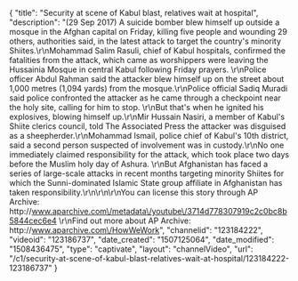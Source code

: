 {
    "title": "Security at scene of Kabul blast, relatives wait at hospital",
    "description": "(29 Sep 2017) A suicide bomber blew himself up outside a mosque in the Afghan capital on Friday, killing five people and wounding 29 others, authorities said, in the latest attack to target the country's minority Shiites.\r\nMohammad Salim Rasuli, chief of Kabul hospitals, confirmed the fatalities from the attack, which came as worshippers were leaving the Hussainia Mosque in central Kabul following Friday prayers. \r\nPolice officer Abdul Rahman said the attacker blew himself up on the street about 1,000 metres (1,094 yards) from the mosque.\r\nPolice official Sadiq Muradi said police confronted the attacker as he came through a checkpoint near the holy site, calling for him to stop. \r\nBut that's when he ignited his explosives, blowing himself up.\r\nMir Hussain Nasiri, a member of Kabul's Shiite clerics council, told The Associated Press the attacker was disguised as a sheepherder.\r\nMohammad Ismail, police chief of Kabul's 10th district, said a second person suspected of involvement was in custody.\r\nNo one immediately claimed responsibility for the attack, which took place two days before the Muslim holy day of Ashura. \r\nBut Afghanistan has faced a series of large-scale attacks in recent months targeting minority Shiites for which the Sunni-dominated Islamic State group affiliate in Afghanistan has taken responsibility.\r\n\r\n\r\nYou can license this story through AP Archive: http:\/\/www.aparchive.com\/metadata\/youtube\/3714d778307919c2c0bc8b5844cec6e4 \r\nFind out more about AP Archive: http:\/\/www.aparchive.com\/HowWeWork",
    "channelid": "123184222",
    "videoid": "123186737",
    "date_created": "1507125064",
    "date_modified": "1508436475",
    "type": "captivate",
    "layout": "channelVideo",
    "url": "\/c1\/security-at-scene-of-kabul-blast-relatives-wait-at-hospital\/123184222-123186737"
}